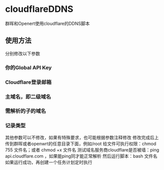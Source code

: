 # cloudflareDDNS
群晖和Openert使用cloudflare的DDNS脚本
## 使用方法
分别修改以下参数
### 你的Global API Key
### Cloudflare登录邮箱
### 主域名，即二级域名
### 需解析的子的域名
### 记录类型
其他参数可以不修改，如果有特殊要求，也可能根据参数注释修改
修改完成后上传到群晖或者openwrt的任意目录下面，例如/root
给文件可执行权限：chmod 755 文件名；或者 chmod +x 文件名
测试域名服务商cloudflare是否被墙：ping api.cloudflare.com ，如果能ping同才能正常解析
然后运行脚本：bash 文件名
如果运行成功，再创建一个任务计划定时执行

